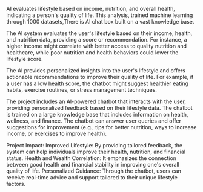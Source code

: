 AI evaluates lifestyle based on income, nutrition, and overall health, indicating a person's quality of life. 
This analysis, trained machine learning through 1000 datasets,There is AI chat box built on a vast knowledge base. 

The AI system evaluates the user's lifestyle based on their income, health, and nutrition data, providing a score or recommendation.
For instance, a higher income might correlate with better access to quality nutrition and healthcare, while poor nutrition and health behaviors could lower the lifestyle score.

 The AI provides personalized insights into the user's lifestyle and offers actionable recommendations to improve their quality of life.
For example, if a user has a low health score, the chatbot might suggest healthier eating habits, exercise routines, or stress management techniques.

The project includes an AI-powered chatbot that interacts with the user, providing personalized feedback based on their lifestyle data.
The chatbot is trained on a large knowledge base that includes information on health, wellness, and finance. 
The chatbot can answer user queries and offer suggestions for improvement (e.g., tips for better nutrition, ways to increase income, or exercises to improve health).

Project Impact:
Improved Lifestyle: By providing tailored feedback, the system can help individuals improve their health, nutrition, and financial status.
Health and Wealth Correlation: It emphasizes the connection between good health and financial stability in improving one's overall quality of life.
Personalized Guidance: Through the chatbot, users can receive real-time advice and support tailored to their unique lifestyle factors.
